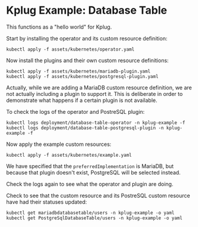 Kplug Example: Database Table
=============================

This functions as a "hello world" for Kplug.

Start by installing the operator and its custom resource definition:

```
kubectl apply -f assets/kubernetes/operator.yaml
```

Now install the plugins and their own custom resource definitions:

```
kubectl apply -f assets/kubernetes/mariadb-plugin.yaml
kubectl apply -f assets/kubernetes/postgresql-plugin.yaml
```

Actually, while we are adding a MariaDB custom resource definition, we are
not actually including a plugin to support it. This is deliberate in order to
demonstrate what happens if a certain plugin is not available.

To check the logs of the operator and PostreSQL plugin:

```
kubectl logs deployment/database-table-operator -n kplug-example -f
kubectl logs deployment/database-table-postgresql-plugin -n kplug-example -f
```

Now apply the example custom resources:

```
kubectl apply -f assets/kubernetes/example.yaml
```

We have specified that the `preferredImplementation` is MariaDB, but because that
plugin doesn't exist, PostgreSQL will be selected instead.

Check the logs again to see what the operator and plugin are doing.

Check to see that the custom resource and its PostreSQL custom resource have had
their statuses updated:

```
kubectl get mariadbdatabasetable/users -n kplug-example -o yaml
kubectl get PostgreSqlDatabaseTable/users -n kplug-example -o yaml
```
